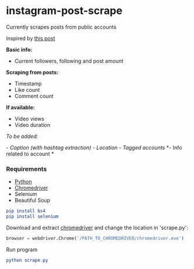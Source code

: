 # instagram-post-scrape
Currently scrapes posts from public accounts

Inspired by [this post](https://medium.com/@srujana.rao2/scraping-instagram-with-python-using-selenium-and-beautiful-soup-8b72c186a058)

**Basic info:**

- Current followers, following and post amount

**Scraping from posts:**

- Timestamp
- Like count
- Comment count

**If available:**

- Video views
- Video duration

*To be added:*

*- Caption (with hashtag extraction)*
*- Location*
*- Tagged accounts*
*- Info related to account *

### Requirements

- [Python](https://www.python.org/downloads/)
- [Chromedriver](http://chromedriver.chromium.org/)
- Selenium
- Beautiful Soup

```elm
pip install bs4
pip install selenium
```

Download and extract [chromedriver](http://chromedriver.chromium.org/) and change the location in 'scrape.py':

```python
browser = webdriver.Chrome('/PATH_TO_CHROMEDRIVER/chromedriver.exe')
```
Run program
```elm
python scrape.py
```
